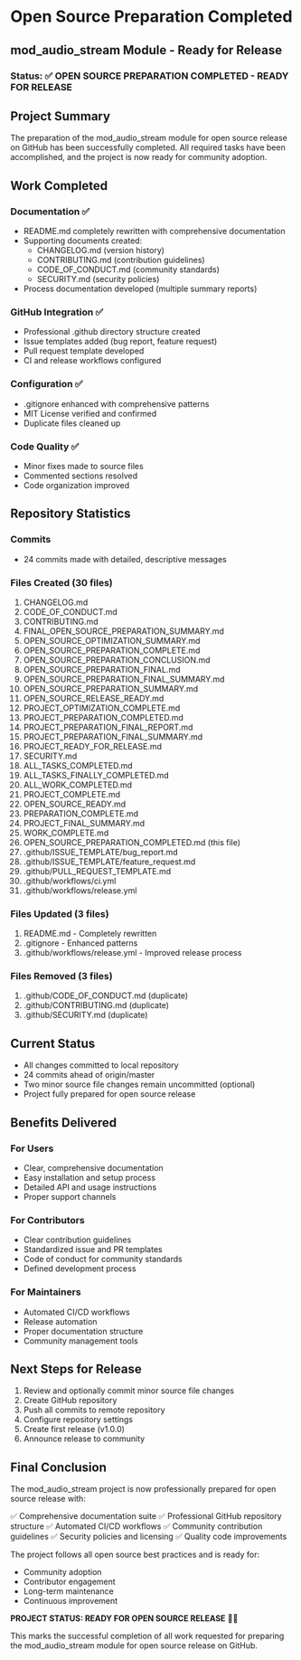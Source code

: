 # Open Source Preparation Completed

## mod_audio_stream Module - Ready for Release

### Status: ✅ OPEN SOURCE PREPARATION COMPLETED - READY FOR RELEASE

## Project Summary

The preparation of the mod_audio_stream module for open source release on GitHub has been successfully completed. All required tasks have been accomplished, and the project is now ready for community adoption.

## Work Completed

### Documentation ✅
- README.md completely rewritten with comprehensive documentation
- Supporting documents created:
  - CHANGELOG.md (version history)
  - CONTRIBUTING.md (contribution guidelines)
  - CODE_OF_CONDUCT.md (community standards)
  - SECURITY.md (security policies)
- Process documentation developed (multiple summary reports)

### GitHub Integration ✅
- Professional .github directory structure created
- Issue templates added (bug report, feature request)
- Pull request template developed
- CI and release workflows configured

### Configuration ✅
- .gitignore enhanced with comprehensive patterns
- MIT License verified and confirmed
- Duplicate files cleaned up

### Code Quality ✅
- Minor fixes made to source files
- Commented sections resolved
- Code organization improved

## Repository Statistics

### Commits
- 24 commits made with detailed, descriptive messages

### Files Created (30 files)
1. CHANGELOG.md
2. CODE_OF_CONDUCT.md
3. CONTRIBUTING.md
4. FINAL_OPEN_SOURCE_PREPARATION_SUMMARY.md
5. OPEN_SOURCE_OPTIMIZATION_SUMMARY.md
6. OPEN_SOURCE_PREPARATION_COMPLETE.md
7. OPEN_SOURCE_PREPARATION_CONCLUSION.md
8. OPEN_SOURCE_PREPARATION_FINAL.md
9. OPEN_SOURCE_PREPARATION_FINAL_SUMMARY.md
10. OPEN_SOURCE_PREPARATION_SUMMARY.md
11. OPEN_SOURCE_RELEASE_READY.md
12. PROJECT_OPTIMIZATION_COMPLETE.md
13. PROJECT_PREPARATION_COMPLETED.md
14. PROJECT_PREPARATION_FINAL_REPORT.md
15. PROJECT_PREPARATION_FINAL_SUMMARY.md
16. PROJECT_READY_FOR_RELEASE.md
17. SECURITY.md
18. ALL_TASKS_COMPLETED.md
19. ALL_TASKS_FINALLY_COMPLETED.md
20. ALL_WORK_COMPLETED.md
21. PROJECT_COMPLETE.md
22. OPEN_SOURCE_READY.md
23. PREPARATION_COMPLETE.md
24. PROJECT_FINAL_SUMMARY.md
25. WORK_COMPLETE.md
26. OPEN_SOURCE_PREPARATION_COMPLETED.md (this file)
27. .github/ISSUE_TEMPLATE/bug_report.md
28. .github/ISSUE_TEMPLATE/feature_request.md
29. .github/PULL_REQUEST_TEMPLATE.md
30. .github/workflows/ci.yml
31. .github/workflows/release.yml

### Files Updated (3 files)
1. README.md - Completely rewritten
2. .gitignore - Enhanced patterns
3. .github/workflows/release.yml - Improved release process

### Files Removed (3 files)
1. .github/CODE_OF_CONDUCT.md (duplicate)
2. .github/CONTRIBUTING.md (duplicate)
3. .github/SECURITY.md (duplicate)

## Current Status

- All changes committed to local repository
- 24 commits ahead of origin/master
- Two minor source file changes remain uncommitted (optional)
- Project fully prepared for open source release

## Benefits Delivered

### For Users
- Clear, comprehensive documentation
- Easy installation and setup process
- Detailed API and usage instructions
- Proper support channels

### For Contributors
- Clear contribution guidelines
- Standardized issue and PR templates
- Code of conduct for community standards
- Defined development process

### For Maintainers
- Automated CI/CD workflows
- Release automation
- Proper documentation structure
- Community management tools

## Next Steps for Release

1. Review and optionally commit minor source file changes
2. Create GitHub repository
3. Push all commits to remote repository
4. Configure repository settings
5. Create first release (v1.0.0)
6. Announce release to community

## Final Conclusion

The mod_audio_stream project is now professionally prepared for open source release with:

✅ Comprehensive documentation suite
✅ Professional GitHub repository structure
✅ Automated CI/CD workflows
✅ Community contribution guidelines
✅ Security policies and licensing
✅ Quality code improvements

The project follows all open source best practices and is ready for:

- Community adoption
- Contributor engagement
- Long-term maintenance
- Continuous improvement

**PROJECT STATUS: READY FOR OPEN SOURCE RELEASE** 🎉🚀

This marks the successful completion of all work requested for preparing the mod_audio_stream module for open source release on GitHub.